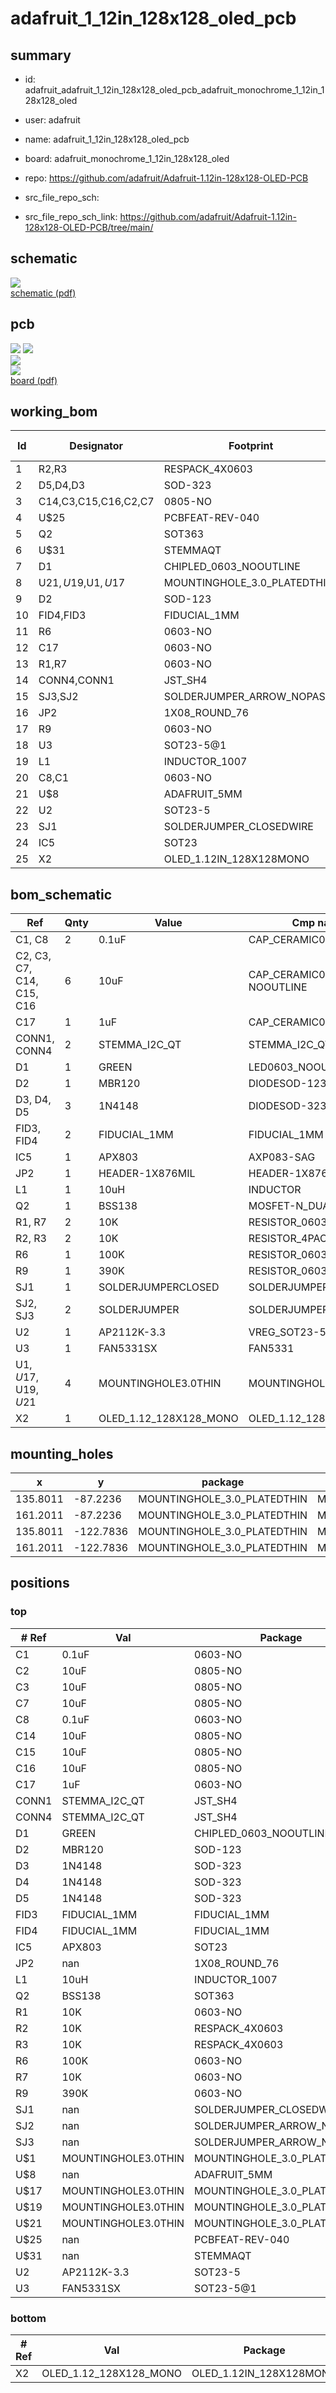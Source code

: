 # adafruit_1_12in_128x128_oled_pcb
 
## summary 
* id: adafruit_adafruit_1_12in_128x128_oled_pcb_adafruit_monochrome_1_12in_128x128_oled
* user: adafruit
* name: adafruit_1_12in_128x128_oled_pcb
* board: adafruit_monochrome_1_12in_128x128_oled
* repo: https://github.com/adafruit/Adafruit-1.12in-128x128-OLED-PCB



* src_file_repo_sch: 
* src_file_repo_sch_link: https://github.com/adafruit/Adafruit-1.12in-128x128-OLED-PCB/tree/main/

## schematic  
![](working_schematic_600.png)  
[schematic (pdf)](working_schematic.pdf)  

## pcb  
![](working_3d_600.png) 
![](working_3d_front_600.png)  
![](working_3d_back_600.png)  
![](working_600.png)  
[board (pdf)](working.pdf)  

## working_bom
| Id | Designator | Footprint | Quantity | Designation | Supplier and ref |  | None | 
| --- | --- | --- | --- | --- | --- | --- | --- | 
| 1 | R2,R3 | RESPACK_4X0603 | 2 | 10K |  |  | [''] | 
| 2 | D5,D4,D3 | SOD-323 | 3 | 1N4148 |  |  | [''] | 
| 3 | C14,C3,C15,C16,C2,C7 | 0805-NO | 6 | 10uF |  |  | [''] | 
| 4 | U$25 | PCBFEAT-REV-040 | 1 |  |  |  | [''] | 
| 5 | Q2 | SOT363 | 1 | BSS138 |  |  | [''] | 
| 6 | U$31 | STEMMAQT | 1 |  |  |  | [''] | 
| 7 | D1 | CHIPLED_0603_NOOUTLINE | 1 | GREEN |  |  | [''] | 
| 8 | U$21,U$19,U$1,U$17 | MOUNTINGHOLE_3.0_PLATEDTHIN | 4 | MOUNTINGHOLE3.0THIN |  |  | [''] | 
| 9 | D2 | SOD-123 | 1 | MBR120 |  |  | [''] | 
| 10 | FID4,FID3 | FIDUCIAL_1MM | 2 | FIDUCIAL_1MM |  |  | [''] | 
| 11 | R6 | 0603-NO | 1 | 100K |  |  | [''] | 
| 12 | C17 | 0603-NO | 1 | 1uF |  |  | [''] | 
| 13 | R1,R7 | 0603-NO | 2 | 10K |  |  | [''] | 
| 14 | CONN4,CONN1 | JST_SH4 | 2 | STEMMA_I2C_QT |  |  | [''] | 
| 15 | SJ3,SJ2 | SOLDERJUMPER_ARROW_NOPASTE | 2 |  |  |  | [''] | 
| 16 | JP2 | 1X08_ROUND_76 | 1 |  |  |  | [''] | 
| 17 | R9 | 0603-NO | 1 | 390K |  |  | [''] | 
| 18 | U3 | SOT23-5@1 | 1 | FAN5331SX |  |  | [''] | 
| 19 | L1 | INDUCTOR_1007 | 1 | 10uH |  |  | [''] | 
| 20 | C8,C1 | 0603-NO | 2 | 0.1uF |  |  | [''] | 
| 21 | U$8 | ADAFRUIT_5MM | 1 |  |  |  | [''] | 
| 22 | U2 | SOT23-5 | 1 | AP2112K-3.3 |  |  | [''] | 
| 23 | SJ1 | SOLDERJUMPER_CLOSEDWIRE | 1 |  |  |  | [''] | 
| 24 | IC5 | SOT23 | 1 | APX803 |  |  | [''] | 
| 25 | X2 | OLED_1.12IN_128X128MONO | 1 | OLED_1.12_128X128_MONO |  |  | [''] | 


## bom_schematic
| Ref | Qnty | Value | Cmp name | Footprint | Description | Vendor | DNP | 
| --- | --- | --- | --- | --- | --- | --- | --- | 
| C1, C8 | 2 | 0.1uF | CAP_CERAMIC0603_NO | working:0603-NO |  |  |  | 
| C2, C3, C7, C14, C15, C16 | 6 | 10uF | CAP_CERAMIC0805-NOOUTLINE | working:0805-NO |  |  |  | 
| C17 | 1 | 1uF | CAP_CERAMIC0603_NO | working:0603-NO |  |  |  | 
| CONN1, CONN4 | 2 | STEMMA_I2C_QT | STEMMA_I2C_QT | working:JST_SH4 |  |  |  | 
| D1 | 1 | GREEN | LED0603_NOOUTLINE | working:CHIPLED_0603_NOOUTLINE |  |  |  | 
| D2 | 1 | MBR120 | DIODESOD-123 | working:SOD-123 |  |  |  | 
| D3, D4, D5 | 3 | 1N4148 | DIODESOD-323 | working:SOD-323 |  |  |  | 
| FID3, FID4 | 2 | FIDUCIAL_1MM | FIDUCIAL_1MM | working:FIDUCIAL_1MM |  |  |  | 
| IC5 | 1 | APX803 | AXP083-SAG | working:SOT23 |  |  |  | 
| JP2 | 1 | HEADER-1X876MIL | HEADER-1X876MIL | working:1X08_ROUND_76 |  |  |  | 
| L1 | 1 | 10uH | INDUCTOR | working:INDUCTOR_1007 |  |  |  | 
| Q2 | 1 | BSS138 | MOSFET-N_DUAL | working:SOT363 |  |  |  | 
| R1, R7 | 2 | 10K | RESISTOR_0603_NOOUT | working:0603-NO |  |  |  | 
| R2, R3 | 2 | 10K | RESISTOR_4PACK | working:RESPACK_4X0603 |  |  |  | 
| R6 | 1 | 100K | RESISTOR_0603_NOOUT | working:0603-NO |  |  |  | 
| R9 | 1 | 390K | RESISTOR_0603_NOOUT | working:0603-NO |  |  |  | 
| SJ1 | 1 | SOLDERJUMPERCLOSED | SOLDERJUMPERCLOSED | working:SOLDERJUMPER_CLOSEDWIRE |  |  |  | 
| SJ2, SJ3 | 2 | SOLDERJUMPER | SOLDERJUMPER | working:SOLDERJUMPER_ARROW_NOPASTE |  |  |  | 
| U2 | 1 | AP2112K-3.3 | VREG_SOT23-5 | working:SOT23-5 |  |  |  | 
| U3 | 1 | FAN5331SX | FAN5331 | working:SOT23-5@1 |  |  |  | 
| U$1, U$17, U$19, U$21 | 4 | MOUNTINGHOLE3.0THIN | MOUNTINGHOLE3.0THIN | working:MOUNTINGHOLE_3.0_PLATEDTHIN |  |  |  | 
| X2 | 1 | OLED_1.12_128X128_MONO | OLED_1.12_128X128_MONO | working:OLED_1.12IN_128X128MONO |  |  |  | 


## mounting_holes
| x | y | package | value | ref | size | 
| --- | --- | --- | --- | --- | --- | 
| 135.8011 | -87.2236 | MOUNTINGHOLE_3.0_PLATEDTHIN | MOUNTINGHOLE3.0THIN | U$1 | m3 | 
| 161.2011 | -87.2236 | MOUNTINGHOLE_3.0_PLATEDTHIN | MOUNTINGHOLE3.0THIN | U$17 | m3 | 
| 135.8011 | -122.7836 | MOUNTINGHOLE_3.0_PLATEDTHIN | MOUNTINGHOLE3.0THIN | U$19 | m3 | 
| 161.2011 | -122.7836 | MOUNTINGHOLE_3.0_PLATEDTHIN | MOUNTINGHOLE3.0THIN | U$21 | m3 | 


## positions
### top
| # Ref | Val | Package | PosX | PosY | Rot | Side | 
| --- | --- | --- | --- | --- | --- | --- | 
| C1 | 0.1uF | 0603-NO | 144.8181 | -93.3196 | 90.0 | top | 
| C2 | 10uF | 0805-NO | 136.9441 | -93.4466 | -90.0 | top | 
| C3 | 10uF | 0805-NO | 142.7861 | -93.5736 | 90.0 | top | 
| C7 | 10uF | 0805-NO | 148.5011 | -100.3046 | 180.0 | top | 
| C8 | 0.1uF | 0603-NO | 154.8511 | -105.7656 | 90.0 | top | 
| C14 | 10uF | 0805-NO | 153.9621 | -109.5756 | -90.0 | top | 
| C15 | 10uF | 0805-NO | 151.8031 | -109.5756 | -90.0 | top | 
| C16 | 10uF | 0805-NO | 157.2641 | -110.4646 | 180.0 | top | 
| C17 | 1uF | 0603-NO | 150.0251 | -109.5756 | -90.0 | top | 
| CONN1 | STEMMA_I2C_QT | JST_SH4 | 161.2011 | -105.0036 | 90.0 | top | 
| CONN4 | STEMMA_I2C_QT | JST_SH4 | 135.8011 | -105.0036 | -90.0 | top | 
| D1 | GREEN | CHIPLED_0603_NOOUTLINE | 135.4201 | -100.6856 | 90.0 | top | 
| D2 | MBR120 | SOD-123 | 149.3901 | -106.6546 | 180.0 | top | 
| D3 | 1N4148 | SOD-323 | 147.1041 | -93.4212 | -90.0 | top | 
| D4 | 1N4148 | SOD-323 | 149.7711 | -93.5482 | -90.0 | top | 
| D5 | 1N4148 | SOD-323 | 152.1841 | -93.5482 | -90.0 | top | 
| FID3 | FIDUCIAL_1MM | FIDUCIAL_1MM | 135.5471 | -117.3861 | 0.0 | top | 
| FID4 | FIDUCIAL_1MM | FIDUCIAL_1MM | 162.0901 | -100.0125 | 0.0 | top | 
| IC5 | APX803 | SOT23 | 144.3101 | -101.8286 | 0.0 | top | 
| JP2 | nan | 1X08_ROUND_76 | 148.5011 | -87.2236 | 180.0 | top | 
| L1 | 10uH | INDUCTOR_1007 | 147.7391 | -103.3526 | -90.0 | top | 
| Q2 | BSS138 | SOT363 | 154.9781 | -93.5736 | 90.0 | top | 
| R1 | 10K | 0603-NO | 135.5471 | -99.2886 | 0.0 | top | 
| R2 | 10K | RESPACK_4X0603 | 149.0091 | -97.6376 | 180.0 | top | 
| R3 | 10K | RESPACK_4X0603 | 158.5341 | -93.4466 | 90.0 | top | 
| R6 | 100K | 0603-NO | 153.2001 | -105.7656 | -90.0 | top | 
| R7 | 10K | 0603-NO | 154.8511 | -102.5906 | -90.0 | top | 
| R9 | 390K | 0603-NO | 148.3741 | -109.5756 | -90.0 | top | 
| SJ1 | nan | SOLDERJUMPER_CLOSEDWIRE | 135.5471 | -97.5106 | 180.0 | top | 
| SJ2 | nan | SOLDERJUMPER_ARROW_NOPASTE | 153.0731 | -100.155 | 180.0 | top | 
| SJ3 | nan | SOLDERJUMPER_ARROW_NOPASTE | 153.0731 | -97.7646 | 180.0 | top | 
| U$1 | MOUNTINGHOLE3.0THIN | MOUNTINGHOLE_3.0_PLATEDTHIN | 135.8011 | -87.2236 | 0.0 | top | 
| U$8 | nan | ADAFRUIT_5MM | 138.8491 | -100.5586 | 0.0 | top | 
| U$17 | MOUNTINGHOLE3.0THIN | MOUNTINGHOLE_3.0_PLATEDTHIN | 161.2011 | -87.2236 | 0.0 | top | 
| U$19 | MOUNTINGHOLE3.0THIN | MOUNTINGHOLE_3.0_PLATEDTHIN | 135.8011 | -122.7836 | 0.0 | top | 
| U$21 | MOUNTINGHOLE3.0THIN | MOUNTINGHOLE_3.0_PLATEDTHIN | 161.2011 | -122.7836 | 0.0 | top | 
| U$25 | nan | PCBFEAT-REV-040 | 160.8201 | -118.4656 | 0.0 | top | 
| U$31 | nan | STEMMAQT | 139.3571 | -100.6856 | -90.0 | top | 
| U2 | AP2112K-3.3 | SOT23-5 | 139.7381 | -93.7006 | 180.0 | top | 
| U3 | FAN5331SX | SOT23-5@1 | 150.9141 | -103.6066 | 0.0 | top | 

### bottom
| # Ref | Val | Package | PosX | PosY | Rot | Side | 
| --- | --- | --- | --- | --- | --- | --- | 
| X2 | OLED_1.12_128X128_MONO | OLED_1.12IN_128X128MONO | 148.5011 | -105.0036 | 180.0 | bottom | 

